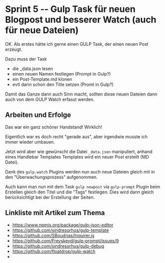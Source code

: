 # Sprint 5 -- Gulp Task für neuen Blogpost und besserer Watch (auch für neue Dateien)

OK. Als erstes hätte ich gerne einen GULP Task, der einen neuen Post erzeugt.

Dazu muss der Task

* die _data.json lesen
* einen neuen Namen festlegen (Prompt in Gulp?)
* ein Post-Template.md klonen
* evtl darin schon den Title setzen (Promt in Gulp?)

Damit das Ganze dann auch Sinn macht, sollten diese neuen Dateien dann auch von dem GULP Watch erfasst werden.

## Arbeiten und Erfolge
Das war ein ganz schöner Handstand!
Wirklich!

Eigentlich war es doch recht "gerade aus", aber irgendwie musste ich immer wieder umbauen.

Jetzt wird aber wie gewünscht die Datei `_data.json` manipuliert, anhand eines Handlebar Templates Templates wird ein neuer Post erstellt (MD Datei).

Dank des `gulp.watch` Plugins werden nun auch neue Dateien gleich mit in den "Überwachungsprozess" aufgenommen.

Auch kann man nun mit dem Task `gulp newpost` via `gulp-prompt` Plugin beim Erstellen gleich den Titel und die "Tags" festlegen. Dies wird dann gleich berücksichtigt bei der Erstellung der Seiten.

## Linkliste mit Artikel zum Thema
* https://www.npmjs.org/package/gulp-json-editor
* https://github.com/sindresorhus/gulp-template
* https://github.com/SBoudrias/Inquirer.js
* https://github.com/Freyskeyd/gulp-prompt/issues/9
* https://github.com/sindresorhus/gulp-debug
* https://github.com/floatdrop/gulp-watch
*